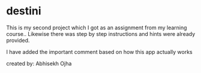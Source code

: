 # destini

This is my second project which I got as an assignment from my learning course..
Likewise there was step by step instructions and hints were already provided.

I have added the important comment based on how this app actually works

created by: Abhisekh Ojha
